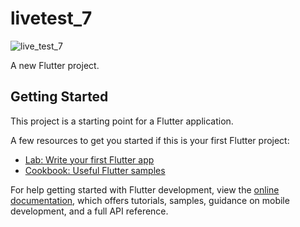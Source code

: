 # livetest_7
![live_test_7](https://github.com/sohel7/livetest_7/assets/22518629/072eebd2-f40e-4c14-a213-f13d6a9ebf3f)

A new Flutter project.

## Getting Started

This project is a starting point for a Flutter application.

A few resources to get you started if this is your first Flutter project:

- [Lab: Write your first Flutter app](https://docs.flutter.dev/get-started/codelab)
- [Cookbook: Useful Flutter samples](https://docs.flutter.dev/cookbook)

For help getting started with Flutter development, view the
[online documentation](https://docs.flutter.dev/), which offers tutorials,
samples, guidance on mobile development, and a full API reference.
